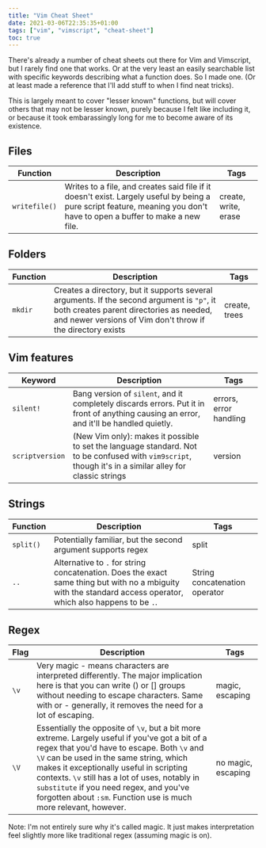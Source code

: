 ```yaml
---
title: "Vim Cheat Sheet"
date: 2021-03-06T22:35:35+01:00
tags: ["vim", "vimscript", "cheat-sheet"]
toc: true
---
```


There's already a number of cheat sheets out there for Vim and Vimscript, but I rarely find one that works. Or at the very least an easily searchable list with specific keywords describing what a function does. So I made one. (Or at least made a reference that I'll add stuff to when I find neat tricks).

This is largely meant to cover "lesser known" functions, but will cover others that may not be lesser known, purely because I felt like including it, or because it took embarassingly long for me to become aware of its existence.

## Files

| Function | Description | Tags |
| -------- | ----------- | ---- |
| `writefile()` | Writes to a file, and creates said file if it doesn't exist. Largely useful by being a pure script feature, meaning you don't have to open a buffer to make a new file. | create, write, erase |

## Folders

| Function | Description | Tags |
| -------- | ----------- | ---- |
| `mkdir`  | Creates a directory, but it supports several arguments. If the second argument is `"p"`, it both creates parent directories as needed, and newer versions of Vim don't throw if the directory exists | create, trees | 

## Vim features

| Keyword | Description | Tags |
| --- | --- | --- |
| `silent!` | Bang version of `silent`, and it completely discards errors. Put it in front of anything causing an error, and it'll be handled quietly. | errors, error handling |
| `scriptversion` | (New Vim only): makes it possible to set the language standard. Not to be confused with `vim9script`, though it's in a similar alley for classic strings | version |

## Strings
| Function | Description | Tags |
| -------- | ----------- | ---- |
| `split()` | Potentially familiar, but the second argument supports regex | split |
| `..` | Alternative to `.` for string concatenation. Does the exact same thing but with no a mbiguity with the standard access operator, which also happens to be `.`. | String concatenation operator |

## Regex

| Flag | Description | Tags |
| ---- | ----------- | ---- |
| `\v` | Very magic - means characters are interpreted differently. The major implication here is that you can write () or [] groups without needing to escape characters. Same with or - generally, it removes the need for a lot of escaping. | magic, escaping |
| `\V` | Essentially the opposite of `\v`, but a bit more extreme. Largely useful if you've got a bit of a regex that you'd have to escape. Both `\v` and `\V` can be used in the same string, which makes it exceptionally useful in scripting contexts. `\v` still has a lot of uses, notably in `substitute` if you need regex, and you've forgotten about `:sm`. Function use is much more relevant, however. | no magic, escaping |

Note: I'm not entirely sure why it's called magic. It just makes interpretation feel slightly more like traditional regex (assuming magic is on).

